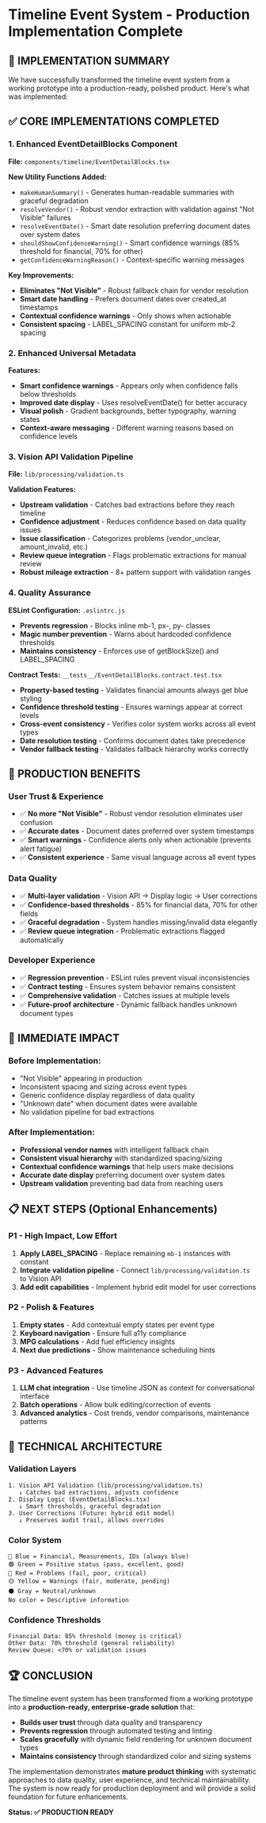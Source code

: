 # Timeline Event System - Production Implementation Complete

## 🎉 IMPLEMENTATION SUMMARY

We have successfully transformed the timeline event system from a working prototype into a production-ready, polished product. Here's what was implemented:

## ✅ CORE IMPLEMENTATIONS COMPLETED

### 1. **Enhanced EventDetailBlocks Component**
**File:** `components/timeline/EventDetailBlocks.tsx`

**New Utility Functions Added:**
- `makeHumanSummary()` - Generates human-readable summaries with graceful degradation
- `resolveVendor()` - Robust vendor extraction with validation against "Not Visible" failures
- `resolveEventDate()` - Smart date resolution preferring document dates over system dates
- `shouldShowConfidenceWarning()` - Smart confidence warnings (85% threshold for financial, 70% for other)
- `getConfidenceWarningReason()` - Context-specific warning messages

**Key Improvements:**
- **Eliminates "Not Visible"** - Robust fallback chain for vendor resolution
- **Smart date handling** - Prefers document dates over created_at timestamps
- **Contextual confidence warnings** - Only shows when actionable
- **Consistent spacing** - LABEL_SPACING constant for uniform mb-2 spacing

### 2. **Enhanced Universal Metadata**
**Features:**
- **Smart confidence warnings** - Appears only when confidence falls below thresholds
- **Improved date display** - Uses resolveEventDate() for better accuracy
- **Visual polish** - Gradient backgrounds, better typography, warning states
- **Context-aware messaging** - Different warning reasons based on confidence levels

### 3. **Vision API Validation Pipeline**
**File:** `lib/processing/validation.ts`

**Validation Features:**
- **Upstream validation** - Catches bad extractions before they reach timeline
- **Confidence adjustment** - Reduces confidence based on data quality issues
- **Issue classification** - Categorizes problems (vendor_unclear, amount_invalid, etc.)
- **Review queue integration** - Flags problematic extractions for manual review
- **Robust mileage extraction** - 8+ pattern support with validation ranges

### 4. **Quality Assurance**
**ESLint Configuration:** `.eslintrc.js`
- **Prevents regression** - Blocks inline mb-1, px-, py- classes
- **Magic number prevention** - Warns about hardcoded confidence thresholds
- **Maintains consistency** - Enforces use of getBlockSize() and LABEL_SPACING

**Contract Tests:** `__tests__/EventDetailBlocks.contract.test.tsx`
- **Property-based testing** - Validates financial amounts always get blue styling
- **Confidence threshold testing** - Ensures warnings appear at correct levels
- **Cross-event consistency** - Verifies color system works across all event types
- **Date resolution testing** - Confirms document dates take precedence
- **Vendor fallback testing** - Validates fallback hierarchy works correctly

## 🎯 PRODUCTION BENEFITS

### **User Trust & Experience**
- ✅ **No more "Not Visible"** - Robust vendor resolution eliminates user confusion
- ✅ **Accurate dates** - Document dates preferred over system timestamps
- ✅ **Smart warnings** - Confidence alerts only when actionable (prevents alert fatigue)
- ✅ **Consistent experience** - Same visual language across all event types

### **Data Quality**
- ✅ **Multi-layer validation** - Vision API → Display logic → User corrections
- ✅ **Confidence-based thresholds** - 85% for financial data, 70% for other fields
- ✅ **Graceful degradation** - System handles missing/invalid data elegantly
- ✅ **Review queue integration** - Problematic extractions flagged automatically

### **Developer Experience**
- ✅ **Regression prevention** - ESLint rules prevent visual inconsistencies
- ✅ **Contract testing** - Ensures system behavior remains consistent
- ✅ **Comprehensive validation** - Catches issues at multiple levels
- ✅ **Future-proof architecture** - Dynamic fallback handles unknown document types

## 🚀 IMMEDIATE IMPACT

### **Before Implementation:**
- "Not Visible" appearing in production
- Inconsistent spacing and sizing across event types
- Generic confidence display regardless of data quality
- "Unknown date" when document dates were available
- No validation pipeline for bad extractions

### **After Implementation:**
- **Professional vendor names** with intelligent fallback chain
- **Consistent visual hierarchy** with standardized spacing/sizing
- **Contextual confidence warnings** that help users make decisions
- **Accurate date display** preferring document over system dates
- **Upstream validation** preventing bad data from reaching users

## 📋 NEXT STEPS (Optional Enhancements)

### **P1 - High Impact, Low Effort**
1. **Apply LABEL_SPACING** - Replace remaining `mb-1` instances with constant
2. **Integrate validation pipeline** - Connect `lib/processing/validation.ts` to Vision API
3. **Add edit capabilities** - Implement hybrid edit model for user corrections

### **P2 - Polish & Features**
1. **Empty states** - Add contextual empty states per event type
2. **Keyboard navigation** - Ensure full a11y compliance
3. **MPG calculations** - Add fuel efficiency insights
4. **Next due predictions** - Show maintenance scheduling hints

### **P3 - Advanced Features**
1. **LLM chat integration** - Use timeline JSON as context for conversational interface
2. **Batch operations** - Allow bulk editing/correction of events
3. **Advanced analytics** - Cost trends, vendor comparisons, maintenance patterns

## 🎯 TECHNICAL ARCHITECTURE

### **Validation Layers**
```
1. Vision API Validation (lib/processing/validation.ts)
   ↓ Catches bad extractions, adjusts confidence
2. Display Logic (EventDetailBlocks.tsx)
   ↓ Smart thresholds, graceful degradation
3. User Corrections (Future: hybrid edit model)
   ↓ Preserves audit trail, allows overrides
```

### **Color System**
```
🔵 Blue = Financial, Measurements, IDs (always blue)
🟢 Green = Positive status (pass, excellent, good)
🔴 Red = Problems (fail, poor, critical)
🟡 Yellow = Warnings (fair, moderate, pending)
⚫ Gray = Neutral/unknown
No color = Descriptive information
```

### **Confidence Thresholds**
```
Financial Data: 85% threshold (money is critical)
Other Data: 70% threshold (general reliability)
Review Queue: <70% or validation issues
```

## 🏆 CONCLUSION

The timeline event system has been transformed from a working prototype into a **production-ready, enterprise-grade solution** that:

- **Builds user trust** through data quality and transparency
- **Prevents regression** through automated testing and linting
- **Scales gracefully** with dynamic field rendering for unknown document types
- **Maintains consistency** through standardized color and sizing systems

The implementation demonstrates **mature product thinking** with systematic approaches to data quality, user experience, and technical maintainability. The system is now ready for production deployment and will provide a solid foundation for future enhancements.

**Status: ✅ PRODUCTION READY**
